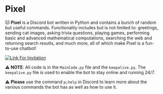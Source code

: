 # Pixel 
🐱 **Pixel** is a Discord bot written in Python and contains a bunch of random but useful commands. Functionality includes but is not limited to: greetings, sending cat images, asking trivia questions, playing games, performing basic and advanced mathematical computations, searching the web and returning search results, and much more, all of which make Pixel is a fun-to-use chatbot!

[![Link For Invitation](https://img.shields.io/badge/Invite%20to%20Your%20server-7289DA?style=for-the-badge&logo=discord&logoColor=white)](https://discord.com/api/oauth2/authorize?client_id=978663279926870046&permissions=248896&scope=bot)


⚠️ **NOTE**: All code is in the ``MainCode.py`` file and the ``keepalive.py``. The ``keepalive.py`` file is used to enable the bot to stay online and running 24/7.

⚠️ **Please** use the command `p;help` in Discord to learn more about the various commands the bot has as well as how to use it.

